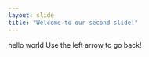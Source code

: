 ```yaml
---
layout: slide
title: "Welcome to our second slide!"
---
```

hello world
Use the left arrow to go back!